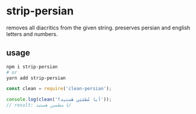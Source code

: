 # strip-persian

removes all diacritics from the given string. preserves persian and english letters and numbers.

## usage

```bash
npm i strip-persian
# or
yarn add strip-persian
```

```js
const clean = require('clean-persian');

console.log(clean('آیا مُطمَئِن هَستید؟'));
// result: ایا مطمین هستید
```